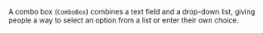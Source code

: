 A combo box (`ComboBox`) combines a text field and a drop-down list, giving people a way to select an option from a list or enter their own choice.
